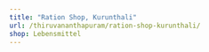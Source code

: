 ```yaml
---
title: "Ration Shop, Kurunthali"
url: /thiruvananthapuram/ration-shop-kurunthali/
shop: Lebensmittel
---
```

